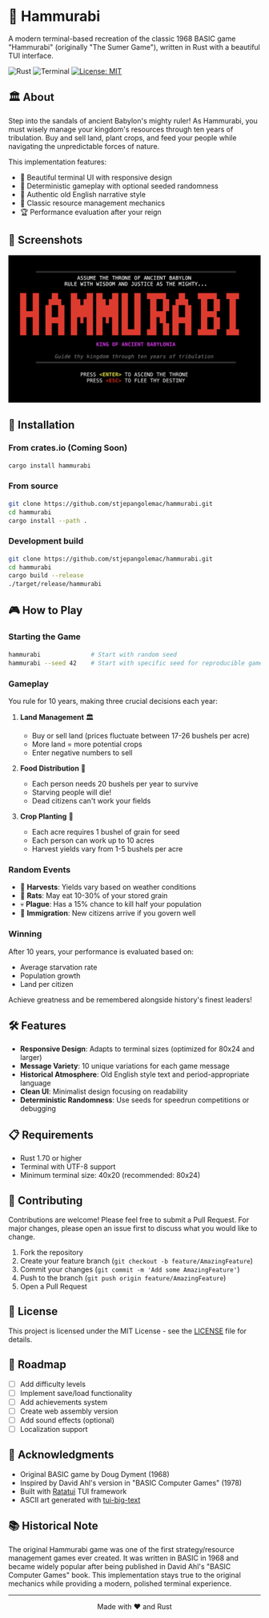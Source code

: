 # 👑 Hammurabi

A modern terminal-based recreation of the classic 1968 BASIC game "Hammurabi" (originally "The Sumer Game"), written in Rust with a beautiful TUI interface.

![Rust](https://img.shields.io/badge/rust-%23000000.svg?style=for-the-badge&logo=rust&logoColor=white)
![Terminal](https://img.shields.io/badge/Terminal-4D4D4D?style=for-the-badge&logo=windows-terminal&logoColor=white)
[![License: MIT](https://img.shields.io/badge/License-MIT-yellow.svg)](https://opensource.org/licenses/MIT)

## 🏛️ About

Step into the sandals of ancient Babylon's mighty ruler! As Hammurabi, you must wisely manage your kingdom's resources through ten years of tribulation. Buy and sell land, plant crops, and feed your people while navigating the unpredictable forces of nature.

This implementation features:
- 🎨 Beautiful terminal UI with responsive design
- 🎲 Deterministic gameplay with optional seeded randomness
- 📜 Authentic old English narrative style
- 🌾 Classic resource management mechanics
- 🏆 Performance evaluation after your reign

## 📸 Screenshots

![Hammurabi Splash Screen](https://raw.githubusercontent.com/stjepangolemac/hammurabi/main/screenshots/splash.png)

## 🚀 Installation

### From crates.io (Coming Soon)

```bash
cargo install hammurabi
```

### From source

```bash
git clone https://github.com/stjepangolemac/hammurabi.git
cd hammurabi
cargo install --path .
```

### Development build

```bash
git clone https://github.com/stjepangolemac/hammurabi.git
cd hammurabi
cargo build --release
./target/release/hammurabi
```

## 🎮 How to Play

### Starting the Game

```bash
hammurabi              # Start with random seed
hammurabi --seed 42    # Start with specific seed for reproducible gameplay
```

### Gameplay

You rule for 10 years, making three crucial decisions each year:

1. **Land Management** 🏛️
   - Buy or sell land (prices fluctuate between 17-26 bushels per acre)
   - More land = more potential crops
   - Enter negative numbers to sell

2. **Food Distribution** 🍞
   - Each person needs 20 bushels per year to survive
   - Starving people will die!
   - Dead citizens can't work your fields

3. **Crop Planting** 🌾
   - Each acre requires 1 bushel of grain for seed
   - Each person can work up to 10 acres
   - Harvest yields vary from 1-5 bushels per acre

### Random Events

- 🌾 **Harvests**: Yields vary based on weather conditions
- 🐀 **Rats**: May eat 10-30% of your stored grain
- 💀 **Plague**: Has a 15% chance to kill half your population
- 👥 **Immigration**: New citizens arrive if you govern well

### Winning

After 10 years, your performance is evaluated based on:
- Average starvation rate
- Population growth
- Land per citizen

Achieve greatness and be remembered alongside history's finest leaders!

## 🛠️ Features

- **Responsive Design**: Adapts to terminal sizes (optimized for 80x24 and larger)
- **Message Variety**: 10 unique variations for each game message
- **Historical Atmosphere**: Old English style text and period-appropriate language
- **Clean UI**: Minimalist design focusing on readability
- **Deterministic Randomness**: Use seeds for speedrun competitions or debugging

## 📋 Requirements

- Rust 1.70 or higher
- Terminal with UTF-8 support
- Minimum terminal size: 40x20 (recommended: 80x24)

## 🤝 Contributing

Contributions are welcome! Please feel free to submit a Pull Request. For major changes, please open an issue first to discuss what you would like to change.

1. Fork the repository
2. Create your feature branch (`git checkout -b feature/AmazingFeature`)
3. Commit your changes (`git commit -m 'Add some AmazingFeature'`)
4. Push to the branch (`git push origin feature/AmazingFeature`)
5. Open a Pull Request

## 📜 License

This project is licensed under the MIT License - see the [LICENSE](LICENSE) file for details.

## 🎯 Roadmap

- [ ] Add difficulty levels
- [ ] Implement save/load functionality
- [ ] Add achievements system
- [ ] Create web assembly version
- [ ] Add sound effects (optional)
- [ ] Localization support

## 🙏 Acknowledgments

- Original BASIC game by Doug Dyment (1968)
- Inspired by David Ahl's version in "BASIC Computer Games" (1978)
- Built with [Ratatui](https://github.com/ratatui-org/ratatui) TUI framework
- ASCII art generated with [tui-big-text](https://github.com/joshka/tui-big-text)

## 📚 Historical Note

The original Hammurabi game was one of the first strategy/resource management games ever created. It was written in BASIC in 1968 and became widely popular after being published in David Ahl's "BASIC Computer Games" book. This implementation stays true to the original mechanics while providing a modern, polished terminal experience.

---

<p align="center">
  Made with ❤️ and Rust
</p>